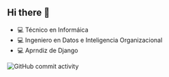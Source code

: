 ## Hi there 👋

- :computer: Técnico en Informáica
- :computer: Ingeniero en Datos e Inteligencia Organizacional
- :computer: Aprndiz de Django

![GitHub commit activity](https://img.shields.io/github/commit-activity/m/marco-wh/marco-wh)
